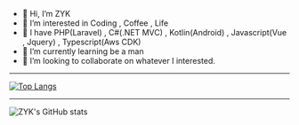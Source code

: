 - 👋 Hi, I’m ZYK
- 👀 I’m interested in Coding  , Coffee , Life
- 👀 I have PHP(Laravel) , C#(.NET MVC) , Kotlin(Android) , Javascript(Vue , Jquery) , Typescript(Aws CDK)
- 🌱 I’m currently learning be a man
- 💞️ I’m looking to collaborate on whatever I interested.


--------------------------------------------------------------------------------------------------------------

[![Top Langs](https://github-readme-stats-ten-roan-95.vercel.app/api/top-langs/?username=zyk0615&count_private=true&include_all_commits=true&show_icons=true&hide=html,css,scss,less,blade,hack,shell&layout=compact)](https://github.com/zyk0615/github-readme-stats)



--------------------------------------------------------------------------------------------------------------


![ZYK's GitHub stats](https://github-readme-stats-ten-roan-95.vercel.app/api?username=zyk0615&count_private=true&show_icons=true&theme=radical)

